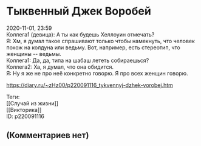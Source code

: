 Тыквенный Джек Воробей
======================

  
2020-11-01, 23:59  
 Коллега1 (девица): А ты как будешь Хеллоуин отмечать?   
 Я: Хм, я думал такое спрашивают только чтобы намекнуть, что человек похож на колдуна или ведьму. Вот, например, есть стереотип, что женщины -- ведьмы.   
 Коллега1: Да, да, типа на шабаш лететь собираешься?   
 Коллега2: Ха, я думал, что она обидится.   
 Я: Ну я же не про неё конкретно говорю. Я про всех женщин говорю.   
  
<https://diary.ru/~zHz00/p220091116_tykvennyj-dzhek-vorobej.htm>  
  
Теги:  
[[Случай из жизни]]  
[[Викторика]]  
ID: p220091116  


(Комментариев нет)
------------------